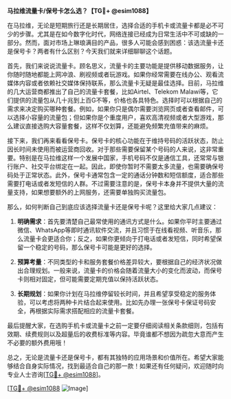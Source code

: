 **马拉维流量卡/保号卡怎么选？【TG💪+ @esim1088】**

在马拉维，无论是短期旅行还是长期居住，选择合适的手机卡或流量卡都是必不可少的步骤。尤其是在如今数字化时代，网络连接已经成为日常生活中不可或缺的一部分。然而，面对市场上琳琅满目的产品，很多人可能会感到困惑：该选流量卡还是保号卡？两者有什么区别？今天我们就来详细聊聊这个话题。

首先，我们来说说流量卡。顾名思义，流量卡的主要功能是提供移动数据服务，让你随时随地都能上网冲浪、刷视频或者玩游戏。如果你经常需要在线办公、观看流媒体内容或者依赖社交媒体保持联系，那么流量卡无疑是最佳选择。目前，马拉维的几大运营商都推出了自己的流量卡套餐，比如Airtel、Telekom Malawi等，它们提供的流量包从几十兆到上百G不等，价格也各具特色。选择时可以根据自己的需求来决定购买哪种套餐。例如，如果你只是偶尔需要浏览网页或者查看邮件，可以选择小容量的流量包；但如果你是个重度用户，喜欢高清视频或者大型游戏，那么建议直接选购大容量套餐，这样不仅划算，还能避免频繁充值带来的麻烦。

接下来，我们再来看看保号卡。保号卡的核心功能在于维持号码的活跃状态，防止因长时间未使用而被运营商回收。对于那些需要保留某个号码的人来说，这非常重要。特别是在马拉维这样一个发展中国家，手机号码不仅是通信工具，还常常与银行账户、社交平台绑定在一起。因此，即使你暂时不需要太多流量，也需要确保号码处于正常状态。此外，保号卡通常包含一定的通话分钟数和短信额度，适合那些需要打电话或者发短信的人群。不过需要注意的是，保号卡本身并不提供大量的流量支持，如果想要额外的上网服务，还需要单独购买流量包。

那么，如何判断自己到底应该选择流量卡还是保号卡呢？这里给大家几点建议：

1. **明确需求**：首先要清楚自己最常使用的通讯方式是什么。如果你平时主要通过微信、WhatsApp等即时通讯软件交流，并且习惯于在线看视频、听音乐，那么流量卡会更适合你；反之，如果你更倾向于打电话或者发短信，同时希望保留一个稳定的号码，那么保号卡可能是更好的选择。

2. **预算考量**：不同类型的卡和服务套餐价格差异较大，要根据自己的经济状况做出合理规划。一般来说，流量卡的价格会随着流量大小的变化而波动，而保号卡则相对固定，但可能需要定期充值以保持活跃状态。

3. **长期规划**：如果你计划在马拉维停留较长时间，并且希望享受稳定的服务体验，可以考虑将两种卡片结合起来使用。比如先办理一张保号卡保证号码安全，再根据实际需求搭配相应的流量卡套餐。

最后提醒大家，在选购手机卡或流量卡之前一定要仔细阅读相关条款细则，包括有效期、续费规则以及超量后的收费标准等内容。毕竟谁都不想因为疏忽大意而产生不必要的额外费用哦！

总之，无论是流量卡还是保号卡，都有其独特的应用场景和价值所在。希望大家能够结合自身实际情况，找到最适合自己的那一款！如果还有任何疑问，欢迎随时向专业人士咨询[[TG💪+ @esim1088](https://t.me/s/esim1088)]。

[[TG💪+ @esim1088](https://t.me/s/esim1088) ![Image](https://i.postimg.cc/4NQfJmqS/Snipaste-2025-05-13-00-14-12.png)]